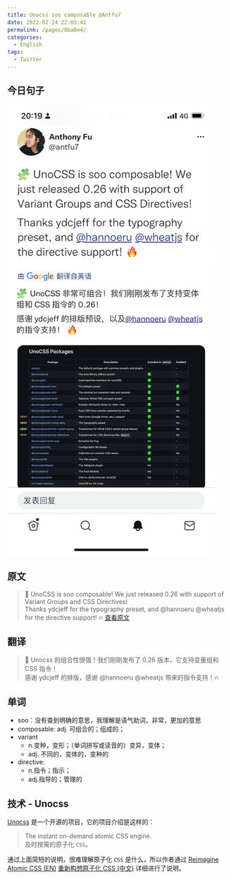 ```yaml
---
title: Unocss soo composable @Antfu7
date: 2022-02-24 22:03:41
permalink: /pages/0ba8e4/
categories:
  - English
tags:
  - Twitter
---
```


## 今日句子

![今日Twitter](./images/unocss-soo-composable.png)

## 原文

> 🧩 UnoCSS is soo composable! We just released 0.26 with support of Variant Groups and CSS Directives!<br/>
> Thanks ydcjeff for the typography preset, and @hannoeru @wheatjs for the directive support! 🔥
> [查看原文](https://twitter.com/antfu7/status/1495729567604293632)

## 翻译

> 🧩 Unocss 的组合性很强！我们刚刚发布了 0.26 版本，它支持变量组和 CSS 指令！<br/>
> 感谢 ydcjeff 的排版，感谢 @hannoeru @wheatjs 带来的指令支持！🔥

## 单词

- soo：没有查到明确的意思，我理解是语气助词，非常，更加的意思
- composable: adj. 可组合的；组成的；
- variant
  - n.变种，变形；（单词拼写或读音的）变异，变体；
  - adj. 不同的，变体的，变种的
- directive:
  - n.指令；指示；
  - adj.指导的；管理的

## 技术 - Unocss

[Unocss](https://github.com/unocss/unocss) 是一个开源的项目，它的项目介绍是这样的：

> The instant on-demand atomic CSS engine.<br/>
> 及时按需的原子化 `CSS`。

通过上面简短的说明，很难理解原子化 `CSS` 是什么，所以作者通过 [Reimagine Atomic CSS (EN)](https://antfu.me/posts/reimagine-atomic-css) [重新构想原子化 CSS (中文)](https://antfu.me/posts/reimagine-atomic-css-zh) 详细进行了说明。

